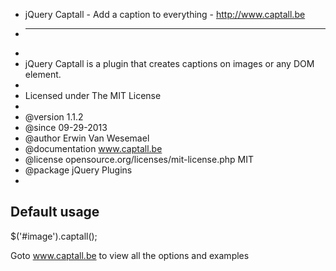  * jQuery Captall - Add a caption to everything - http://www.captall.be
 * ---------------------------------------------------------------------------------
 *
 * jQuery Captall is a plugin that creates captions on images or any DOM element.
 *
 * Licensed under The MIT License
 *
 * @version         1.1.2
 * @since           09-29-2013
 * @author          Erwin Van Wesemael
 * @documentation   www.captall.be
 * @license         opensource.org/licenses/mit-license.php MIT
 * @package         jQuery Plugins
 *

Default usage
-------------

$('#image').captall();

Goto www.captall.be to view all the options and examples
